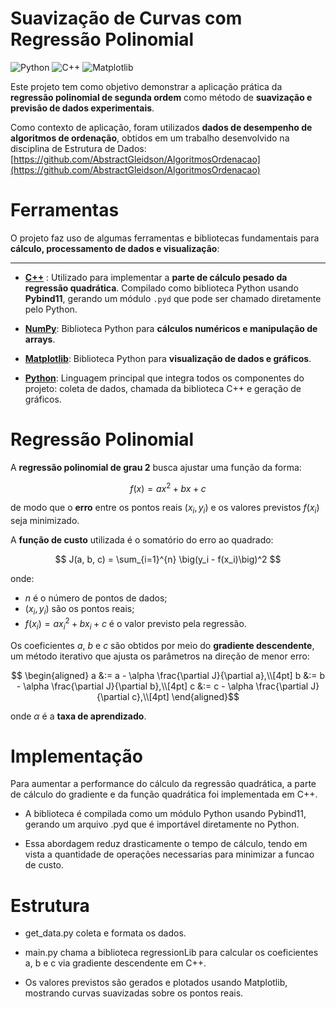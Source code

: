 # Suavização de Curvas com Regressão Polinomial
![Python](https://img.shields.io/badge/python-3.11-blue.svg)
![C++](https://img.shields.io/badge/c++-17-blue.svg)
![Matplotlib](https://img.shields.io/badge/matplotlib-3.7-orange.svg)

Este projeto tem como objetivo demonstrar a aplicação prática da **regressão polinomial de segunda ordem** como método de **suavização e previsão de dados experimentais**.

Como contexto de aplicação, foram utilizados **dados de desempenho de algoritmos de ordenação**, obtidos em um trabalho desenvolvido na disciplina de Estrutura de Dados:  
[https://github.com/AbstractGleidson/AlgoritmosOrdenacao](https://github.com/AbstractGleidson/AlgoritmosOrdenacao)

# Ferramentas

O projeto faz uso de algumas ferramentas e bibliotecas fundamentais para **cálculo, processamento de dados e visualização**:

---

- [**C++**](https://devdocs.io/cpp/) : Utilizado para implementar a **parte de cálculo pesado da regressão quadrática**. Compilado como biblioteca Python usando **Pybind11**, gerando um módulo `.pyd` que pode ser chamado diretamente pelo Python.  

- [**NumPy**](https://numpy.org/): Biblioteca Python para **cálculos numéricos e manipulação de arrays**.

- [**Matplotlib**](https://matplotlib.org/stable/users/index.html): Biblioteca Python para **visualização de dados e gráficos**.  

- [**Python**](https://www.python.org/): Linguagem principal que integra todos os componentes do projeto: coleta de dados, chamada da biblioteca C++ e geração de gráficos.  


# Regressão Polinomial

A **regressão polinomial de grau 2** busca ajustar uma função da forma:

$$
f(x) = a x^2 + b x + c
$$

de modo que o **erro** entre os pontos reais $(x_i, y_i)$ e os valores previstos $f(x_i)$ seja minimizado.

A **função de custo** utilizada é o somatório do erro ao quadrado:

$$
J(a, b, c) = \sum_{i=1}^{n} \big(y_i - f(x_i)\big)^2
$$

onde:

- $n$ é o número de pontos de dados;
- $(x_i, y_i)$ são os pontos reais;
- $f(x_i) = a x_i^2 + b x_i + c$ é o valor previsto pela regressão.

Os coeficientes $a$, $b$ e $c$ são obtidos por meio do **gradiente descendente**, um método iterativo que ajusta os parâmetros na direção de menor erro:

$$ \begin{aligned} 
a &:= a - \alpha \frac{\partial J}{\partial a},\\[4pt] 
b &:= b - \alpha \frac{\partial J}{\partial b},\\[4pt]
c &:= c - \alpha \frac{\partial J}{\partial c},\\[4pt]
\end{aligned}$$

onde $\alpha$ é a **taxa de aprendizado**.

# Implementação
Para aumentar a performance do cálculo da regressão quadrática, a parte de cálculo do gradiente e da função quadrática foi implementada em C++.

 - A biblioteca é compilada como um módulo Python usando Pybind11, gerando um arquivo .pyd que é importável diretamente no Python.

 - Essa abordagem reduz drasticamente o tempo de cálculo, tendo em vista a quantidade de operações necessarias para minimizar a funcao de custo.

# Estrutura

- get_data.py coleta e formata os dados.

 - main.py chama a biblioteca regressionLib para calcular os coeficientes a, b e c via gradiente descendente em C++.

- Os valores previstos são gerados e plotados usando Matplotlib, mostrando curvas suavizadas sobre os pontos reais.